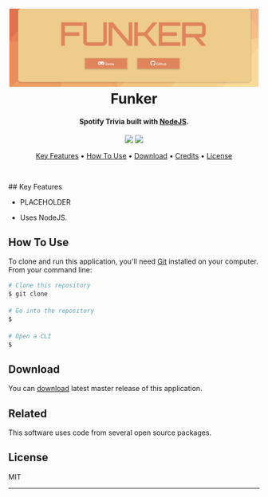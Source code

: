 <h1 align="center">
  <br>
  <a href="http://www.amitmerchant.com/electron-markdownify"><img src="https://github.com/Hakuti/Project2/blob/master/public/images/funker.png" alt="Markdownify" width="500"></a>
  <br>
  Funker
  <br>
</h1>

<h4 align="center"> Spotify Trivia built with <a href="https://javascript.org/" target="_blank">NodeJS</a>.</h4>


<p align="center">

  <a href="">
  <img src="https://img.shields.io/badge/Version-1.0.0-LIGHTBLUE.svg"></a>
  
  <a href="">
    <img src="https://img.shields.io/badge/$-donate-ff69b4.svg?maxAge=2592000&amp;style=flat">
  </a>
</p>

<p align="center">
  <a href="#key-features">Key Features</a> •
  <a href="#how-to-use">How To Use</a> •
  <a href="#download">Download</a> •
  <a href="#credits">Credits</a> •
  <a href="#license">License</a>
</p>


<p align="center">
  <img src="">
  </p>
## Key Features

* PLACEHOLDER


* Uses NodeJS.

## How To Use

To clone and run this application, you'll need [Git](https://git-scm.com) installed on your computer. From your command line:

```bash
# Clone this repository
$ git clone

# Go into the repository
$ 

# Open a CLI
$

```

## Download

You can [download]() latest master release of this application.

## Related

This software uses code from several open source packages.


## License

MIT

---

